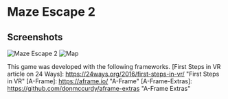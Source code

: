 Maze Escape 2
=================


 Screenshots
------------
![Maze Escape 2](screenshots/maze.png)
![Map](screenshots/tiled.png)

This game was developed with the following frameworks.
[First Steps in VR article on 24 Ways]: https://24ways.org/2016/first-steps-in-vr/ "First Steps in VR"
[A-Frame]: https://aframe.io/ "A-Frame"
[A-Frame-Extras]: https://github.com/donmccurdy/aframe-extras "A-Frame Extras"
